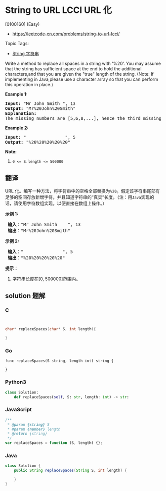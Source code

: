 # String to URL LCCI URL 化

[0100160] (Easy)

- https://leetcode-cn.com/problems/string-to-url-lcci/

Topic Tags:

- [String 字符串](https://leetcode-cn.com/tag/string/)

Write a method to replace all spaces in a string with '%20'. You may assume that the string has sufficient space at the end to hold the additional characters,and that you are given the "true" length of the string. (Note: If implementing in Java,please use a character array so that you can perform this operation in place.)

**Example 1:**

<pre><strong>Input: </strong>"Mr John Smith ", 13
<strong>Output: </strong>"Mr%20John%20Smith"
<strong>Explanation: </strong>
The missing numbers are [5,6,8,...], hence the third missing number is 8.
</pre>

**Example 2:**

<pre><strong>Input: </strong>"               ", 5
<strong>Output: </strong>"%20%20%20%20%20"
</pre>

**Note:**

1.  `0 <= S.length <= 500000`

## 翻译

URL 化。编写一种方法，将字符串中的空格全部替换为`%20`。假定该字符串尾部有足够的空间存放新增字符，并且知道字符串的“真实”长度。（注：用`Java`实现的话，请使用字符数组实现，以便直接在数组上操作。）

**示例 1:**

<pre><strong> 输入</strong>："Mr John Smith    ", 13
<strong> 输出</strong>："Mr%20John%20Smith"
</pre>

**示例 2:**

<pre><strong> 输入</strong>："               ", 5
<strong> 输出</strong>："%20%20%20%20%20"
</pre>

**提示：**

1.  字符串长度在\[0, 500000\]范围内。

## solution 题解

### C

```c


char* replaceSpaces(char* S, int length){

}


```

### Go

```golang
func replaceSpaces(S string, length int) string {

}
```

### Python3

```python
class Solution:
    def replaceSpaces(self, S: str, length: int) -> str:
```

### JavaScript

```javascript
/**
 * @param {string} S
 * @param {number} length
 * @return {string}
 */
var replaceSpaces = function (S, length) {};
```

### Java

```java
class Solution {
    public String replaceSpaces(String S, int length) {

    }
}
```
